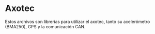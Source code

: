 # Axotec

Estos archivos son librerías para utilizar el axotec, tanto su acelerómetro (BMA250), GPS y la comunicación CAN.